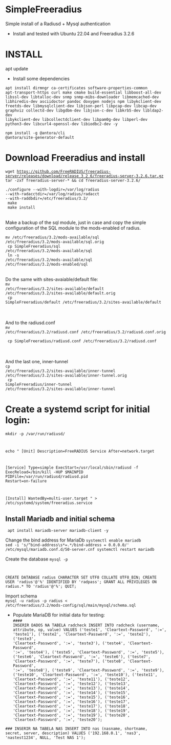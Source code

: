# SimpleFreeradius
Simple install of a Radiusd + Mysql authentication

- Install and tested with Ubuntu 22.04 and Freeradius 3.2.6


# INSTALL
apt update
 - Install some dependencies <br>

<code>apt install dirmngr ca-certificates software-properties-common apt-transport-https curl make cmake build-essential libboost-all-dev libssl-dev libtalloc-dev snmp snmp-mibs-downloader libmemcached-dev libhiredis-dev asciidoctor pandoc doxygen nodejs npm libykclient-dev freetds-dev libmysqlclient-dev libjson-perl libpcap-dev libcap-dev graphviz collectd-dev libgdbm-dev libjson-c-dev libkrb5-dev libldap2-dev libykclient-dev libcollectdclient-dev libpam0g-dev libperl-dev python3-dev libcurl4-openssl-dev libiodbc2-dev -y</code> <br>

<code>npm install -g @antora/cli @antora/site-generator-default</code>

# Download Freeradius and install
<code>wget https://github.com/FreeRADIUS/freeradius-server/releases/download/release_3_2_6/freeradius-server-3.2.6.tar.gz
tar -zxf freeradius-server-* && cd freeradius-server-3.2.6/ <br>
./configure --with-logdir=/var/log/radius --with-radacctdir=/var/log/radius/radacct --with-raddbdir=/etc/freeradius/3.2/ <br>
make <br>
make install </code><br>

Make a backup of the sql module, just in case and copy the simple configuration of the SQL module to the mods-enabled of radius.<br>

<code>mv /etc/freeradius/3.2/mods-available/sql /etc/freeradius/3.2/mods-available/sql.orig <br>
cp SimpleFreeradius/sql /etc/freeradius/3.2/mods-available/sql <br>
ln -s /etc/freeradius/3.2/mods-available/sql /etc/freeradius/3.2/mods-enabled/sql</code><br><br>

Do the same with sites-avaiable/default file: <br>
<code>mv /etc/freeradius/3.2/sites-available/default /etc/freeradius/3.2/sites-available/default.orig <br>
cp SimpleFreeradius/default /etc/freeradius/3.2/sites-available/default 
</code> <br> <br>

And to the radiusd.conf <br>
<code>mv /etc/freeradius/3.2/radiusd.conf /etc/freeradius/3.2/radiusd.conf.orig <br>
cp SimpleFreeradius/radiusd.conf /etc/freeradius/3.2/radiusd.conf </code><br><br>

And the last one, inner-tunnel<br>
<code>cp /etc/freeradius/3.2/sites-available/inner-tunnel /etc/freeradius/3.2/sites-available/inner-tunnel.orig <br>
cp SimpleFreeradius/inner-tunnel /etc/freeradius/3.2/sites-available/inner-tunnel</code><br>

# Create a systemd script for initial login:

<code>mkdir -p /var/run/radiusd/ <br>

echo "
[Unit]
Description=FreeRADIUS Service
After=network.target

[Service]
Type=simple
ExecStart=/usr/local/sbin/radiusd -f
ExecReload=/bin/kill -HUP $MAINPID
PIDFile=/var/run/radiusd/radiusd.pid
Restart=on-failure

[Install]
WantedBy=multi-user.target
" > /etc/systemd/system/freeradius.service</code>

## Install Mariadb and initial schema

<code> apt install mariadb-server mariadb-client -y </code>

Change the bind address for MariaDb
<code>systemctl enable mariadb
sed -i 's/^bind-address\s*=.*/bind-address            = 0.0.0.0/' /etc/mysql/mariadb.conf.d/50-server.cnf
systemctl restart mariadb</code> <br>

Create the database
<code>mysql -p

CREATE DATABASE radius CHARACTER SET UTF8 COLLATE UTF8_BIN;
CREATE USER 'radius'@'%' IDENTIFIED BY 'radpass';
GRANT ALL PRIVILEGES ON radius.* TO 'radius'@'%';
QUIT;</code><br>

Import schema<br>
<code>mysql -u radius -p radius < /etc/freeradius/3.2/mods-config/sql/main/mysql/schema.sql</code> <br>


- Populate MariaDB for initial data for testing: <br>
<code>#### INSERIR DADOS NA TABELA radcheck
INSERT INTO radcheck (username, attribute, op, value)
VALUES
('teste1', 'Cleartext-Password', ':=', 'teste1'),
('teste2', 'Cleartext-Password', ':=', 'teste2'),
('teste3', 'Cleartext-Password', ':=', 'teste3'),
('teste4', 'Cleartext-Password', ':=', 'teste4'),
('teste5', 'Cleartext-Password', ':=', 'teste5'),
('teste6', 'Cleartext-Password', ':=', 'teste6'),
('teste7', 'Cleartext-Password', ':=', 'teste7'),
('teste8', 'Cleartext-Password', ':=', 'teste8'),
('teste9', 'Cleartext-Password', ':=', 'teste9'),
('teste10', 'Cleartext-Password', ':=', 'teste10'),
('teste11', 'Cleartext-Password', ':=', 'teste11'),
('teste12', 'Cleartext-Password', ':=', 'teste12'),
('teste13', 'Cleartext-Password', ':=', 'teste13'),
('teste14', 'Cleartext-Password', ':=', 'teste14'),
('teste15', 'Cleartext-Password', ':=', 'teste15'),
('teste16', 'Cleartext-Password', ':=', 'teste16'),
('teste17', 'Cleartext-Password', ':=', 'teste17'),
('teste18', 'Cleartext-Password', ':=', 'teste18'),
('teste19', 'Cleartext-Password', ':=', 'teste19'),
('teste20', 'Cleartext-Password', ':=', 'teste20');</code><br>

<code>### INSERIR NA TABELA NAS
INSERT INTO nas (nasname, shortname, secret, server, description)
VALUES ('192.168.0.1', 'nas3', 'nastest1234', NULL, 'Test NAS 1');</code><br>




